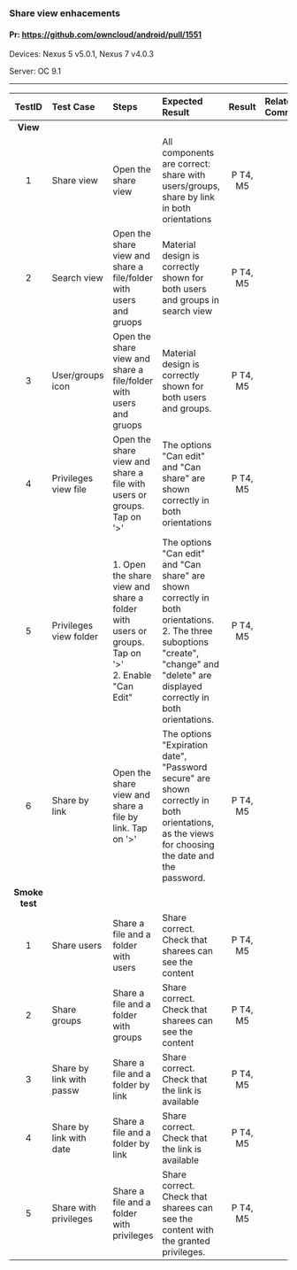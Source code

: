 ###  Share view enhacements 

#### Pr: https://github.com/owncloud/android/pull/1551

Devices: Nexus 5 v5.0.1, Nexus 7 v4.0.3

Server:
OC 9.1

---

 
| TestID | Test Case | Steps | Expected Result | Result | Related Comment |
| :----: | :-------- | :---- | :-------------- | :----: | :-------------- |
|**View**||||||
| 1 | Share view | Open the share view |  All components are correct: share with users/groups, share by link in both orientations | P T4, M5 |  |
| 2 | Search view | Open the share view and share a file/folder with users and gruops|  Material design is correctly shown for both users and groups in search view  | P T4, M5 |  |
| 3 | User/groups icon | Open the share view and share a file/folder with users and gruops|  Material design is correctly shown for both users and groups.  | P T4, M5 |  |
| 4 | Privileges view file | Open the share view and share a file with users or groups. Tap on '>'| The options "Can edit" and "Can share" are shown correctly in both orientations  | P T4, M5 |  |
| 5 | Privileges view folder | 1. Open the share view and share a folder with users or groups. Tap on '>'<br>2. Enable "Can Edit"| The options "Can edit" and "Can share" are shown correctly in both orientations.<br>2. The three suboptions "create", "change" and "delete" are displayed correctly in both orientations.   | P T4, M5 |  |
| 6 | Share by link | Open the share view and share a file by link. Tap on '>'| The options "Expiration date", "Password secure" are shown correctly in both orientations, as the views for choosing the date and the password. | P T4, M5 |  |
|**Smoke test**||||||
| 1 | Share users | Share a file and a folder with users | Share correct. Check that sharees can see the content | P T4, M5 |  |
| 2 | Share groups | Share a file and a folder with groups | Share correct. Check that sharees can see the content | P T4, M5 |  |
| 3 | Share by link with passw | Share a file and a folder by link | Share correct. Check that the link is available | P T4, M5 |  |
| 4 | Share by link with date | Share a file and a folder by link | Share correct. Check that the link is available | P T4, M5 |  |
| 5 | Share with privileges | Share a file and a folder with privileges | Share correct. Check that sharees can see the content with the granted privileges. | P T4, M5 |  |
